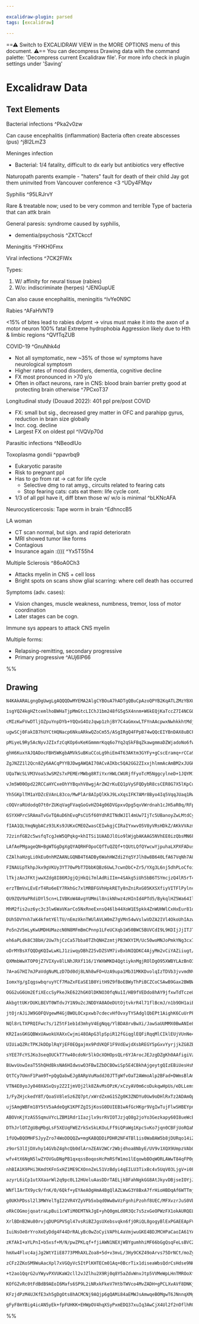 ```yaml
---

excalidraw-plugin: parsed
tags: [excalidraw]

---
```

==⚠  Switch to EXCALIDRAW VIEW in the MORE OPTIONS menu of this document. ⚠== You can decompress Drawing data with the command palette: 'Decompress current Excalidraw file'. For more info check in plugin settings under 'Saving'


# Excalidraw Data
## Text Elements
Bacterial infections ^Pka2v0zw

Can cause encephalitis (inflammation)
Bacteria often create abscesses (pus) ^j8I2LmZ3

Meninges infection
- Bacterial: 1/4 fatality, difficult to dx early
but antibiotics very effective

Naturopath parents example - 
"haters" fault for death of their child
Jay got them uninvited from Vancouver conference <3
 ^UDy4FMqv

Syphilis ^95LRJrvY

Rare & treatable now; used to be very common and terrible
Type of bacteria that can attk brain

General paresis: syndrome caused by syphilis,
- dementia/psychosis ^ZXTCkccf

Meningitis ^FHKH0Fmx

Viral infections ^7CK2FlWx

Types: 
1. W/ affinity for neural tissue (rabies)
2. W/o: indiscriminate (herpes) ^JENGupUE

Can also cause encephalitis, meningitis ^lvYe0N9C

Rabies ^AFaHVNT9

<15% of bites lead to rabies dvlpmt 
→ virus must make it into the axon of a motor neuron
100% fatal
Extreme hydrophobia
Aggression likely due to Hth & limbic regions ^QVfTqZUB

COVID-19 ^GnuNhk4d

- Not all symptomatic, new
~35% of those w/ symptoms have neurological symptosm
- Higher rates of mood disorders, dementia, cognitive decline
- FX most pronounced in >70 y/o
- Often in olfact neurons, rare in CNS:
       blood brain barrier pretty good at protecting brain otherwise ^7PCxoT37

Longitudinal study (Douaud 2022): 401 ppl pre/post COVID 
- FX: small but sig., decreased grey matter in OFC and parahipp gyrus, reduction in brain size globally
- Incr. cog. decline
- Largest FX on oldest ppl 
 ^IVQVp70d

Parasitic infections ^NBeodIUo

Toxoplasma gondii ^ppavrbq9

- Eukaryotic parasite
- Risk to pregnant ppl 
- Has to go from rat → cat for life cycle
    - Selective dmg to rat amyg., circuits related to fearing cats
    - Stop fearing cats: cats eat them: life cycle cont. 
- 1/3 of all ppl have it, diff btwn those w/ w/o is minimal ^bLKNcAFA

Neurocysticercosis: Tape worm in brain ^EdhnccB5

LA woman
- CT scan normal, but sign. and rapid deterioratn
- MRI showed tumor like forms
- Contagious
- Insurance again :(((( ^Yx5T55h4

Multiple Sclerosis ^86oA0Ch3

- Attacks myelin in CNS + cell loss
- Bright spots on scans show glial scarring: where cell death has occurred

Symptoms (adv. cases):
- Vision changes, muscle weakness, numbness, tremor, loss of motor coordination
- Later stages can be cogn. 

Immune sys appears to attack CNS myelin

Multiple forms: 
- Relapsing-remitting, secondary progressive
- Primary progressive  ^AUj6IP66

%%
## Drawing
```compressed-json
N4KAkARALgngDgUwgLgAQQQDwMYEMA2AlgCYBOuA7hADTgQBuCpAzoQPYB2KqATLZMzYBXUtiRoIACyhQ4zZAHoFAc0JRJQgEYA6bGwC2CgF7N6hbEcK4OCtptbErHALRY8RMpWdx8Q1TdIEfARcZgRmBShcZQUebQA2bQAWGjoghH0EDihmbgBtcDBQMBKIEm4IAAUAa1weegAGIyp+UthECqgsKFSSyExuZwBGAE5EgGZ4hoAOEemk+OmGuaH4

1sgYQZ4kgHZtcemlhoBWHaTjpMmGtcLIChJ1bm248fG5g5X4nnm+W6kEQjKaTccZ7I4NCGQqENJLrCDWZTBbgNOHMKCkNjVBAAYTY+DYpAqAGIEA1xkNyb1SppcNhqsoMUIOMRcfjCRJ0dZmHBcIFslTIAAzQj4fAAZVgSIkgg8AogaIxWIA6g9JE9UejMQgJTApegZeU4YygRxwrk0EM4Wwedg1JsLRC4QzhHAAJLEc2oPIAXThgvImXd3A4QlF

cMIzKwFVwDTljOZpuYnpDYb+YQQxG4OzJqwp1zhjBY7C4aGmxwLTFYnAAcpwxNwhkkhtMdjspjwbn0yswACLpLqZtCCghhOGaYTMgCiwUy2U9PrhQjgxFwA4bO3G1zOSXOQx4KL+RA41WDofwcPxdIz3GH+FHfy6mB6EgAQrSuqQrPhUBHBQhsFAxa5EalAACrdBUb4AUwX4/hwf4AUBcqCpwUBioQRjiLw0x+qhABiuD6CK9qoJ2bTdAAgkQygl

ugwSCj0FakIB7hUYCtHQNacp6NkuARkwQZoCm55/ASgIRgQ4FPpB74wQQcEIYBnDAX8uBCFAbAAErhBhWHokICAXvxAASAJAs+qBDPsxyFAAvq0xSlOUEgAFbTK6PAADL6AAWuMcrtFh0AQXCAxoMMYz7FMsw7IcbZkq8cIkc4+5xGc5LZnuPD7tMixwvcxCPGgPBnNoxwla2yxjMsoLln8khmcCaCXNovxdgieoHl2CpaqyBLEkMCCDYNco0nSz

pMiyeL9Ry5AcNyvJZIxfzCqKOp6vKeKGmmmrKqq6o7Yq2qSkFBqZkawgmmaDZWjadoNo6fwTW6Hr5L6K0BgggmoMJ4aRmF6C4EMcYTsQibJmeqIINexV7uMCzxDsjZMVWtE8KCKPFrWHD1ha0xDA0qXbGRkCEL2/Yw6gt73l246TdOGRLfO71dkuK5rhaG5bkkJw7KcbWlEeJ5CZDh5sFeg5UyOhkPhBEjYtYqB4EIYSoFkYhwJIBBqGTqAABS/v

ghH6KuxYAJQADocFBH5WKgbAMVkSuBKuCCoLg9hiEm4T63AKtm3GYFy+gCscEramq+rCCa9rgHMPrhvG6bnCW9bsmfrg9uO2H2Au107ue2aPt637zAB7h2ToZhDYkxAKHZARRH4CRtePlAbE0RU9HLV2hYsQQHccRpcDcahfGmqQ32/aJn7+JJwcQKH4cq27Ucx0QccJ/BRv6CbSkcKnNtyVnXQ53nbse8wXthPHJf+3KakadprDV2g+ky12R4IK

ZgJNZZ1l2Qcn8Zy6AACqPYYBJDwgAWQAI70ACvAIKbc5QA2GG2ZIxxjhlmmAcAmBM2xJUGHuBorV3jw0mCMHYIwsE7HyvtNABxEjlTbM2Hm0x9zkjhA1X+Fkhg7DiDhVSHBERYS6qUHqWI+rsnQESYaQ0kBjlpPSeMU02SdDmgtPkPdSirXFCdCoZ05SSIQCqQqapioaiOutU6W1zp/GNJIcGN1RJ3VgA9cRkBnrumZn6T6U9RZdgjMQKMEggYAD

UQaTWcSLVM3VoaS3wSMZs7xPEMErMWbg8RTiYxrHWLCWURjfFyoTcM5NggcylneD+1JQYM1nDkfItwijNNJpLCA4xSAjAAPoAEVjiClAgATQaBQIZsChigOYD5bpxxlCCgFG0JB0ZSAYioM02ytwWalDZq7RJXNEZNh4McBoZwjLHlPHEwW4ssSS2pjUyAKCJDQKyBGZQPtfz/n3lbZwqAj4Z3wBaBQSQpZRA3jAagqBHCCmFNgUMUBUAaShZgNW

vJm5W00Opd22RCCaHYCxeOhYYBqxhV8wgjArZW2rKuEQ1pVySFQDybR8csCER8G7X5lKpCuxYBbCAUt4VUwJFCkI6gs6Ip4aQJWkgRTECtgAKVwMS5QbAEXqAyKgJkEYzADiphifQqBwnWD0EIQsStOB/j5GIVAAAecYVtA4UCkhZCALyOBvI+fBMlnAfl/PTl+IFILhxgrtJC6FsLBVIuICikIpB0UcExQi6wgE8WqvMISpgxKECksQhSjgVKaU

Yh5GKplTM1aYDZcEVAnL83co/MwPlAr8AIpQlKkJ9LxXqsIFK7AMr8Byo4Iq5VqqJUaq1RwHVGY9UGENca4QZqeKWqjra+1XAK5oV0jXddjdiJZLhG3QeXds06MgH3cwA9qJDy4nCHiUR+KT0ltPLsYk574GdRUN1Hr46fMQj6lwfroIAsDaC2OEKoWEBheYSNbBkWorjTADFWLk24vxem1ARKSWKXJQgSlHBqVQFpcWhlpa5zlsrRy1AXKtb1sb

cOQVraRUdodqO7t0rZUKqVagFVaqGoGvHZO4g06DVGpxvOpg5qvVWrdnah1cJH5aR0q/RFpADLnO/o1PhACSj2UKI5NpFQaGeU0vK0g9AhmII6ByEKfw0H8MSOcbB2CkglSKYlP4JFDgJDmPEEY5JjnZmOHueh5isykJoSMXzFINzHDGKMbhGmnh0OEaI5EVjerTRkRAORCiRpKPGqo6RGiuQkZPXXEU+jdS2NlGlvaIW0CkLqt1Xax1KuGLsVEq

6SYXHPrcSRAmaTvGvTQAuD6hEvqPsCU5f60YdhRITNdWJIl4mUw7IjTc5UBanoyZwLMtdCyo2xrjSyhMTjlQpLCYB5SECVPuWOOpM4mZvUXMuPZ65NyHJOJcEYaShaXKW9ciWN5pb7oXmKeAfayaOvfRIMHmsRSQ/XVXLC+5t2EV3WgVulFL1HoYnKM9rFsccmvX8W948BITauZAF9Ek32g/B/DlS7V1IKZfnpFTDyIBfx/uZBsWmwA6ZKHpso7S

fIAA1QLYmqNgbACz93LKs9JUKxCMEOZwasCEIwkgjCIRaIYxwvO5V8yVRsHDkZ/AKkVVAzm9jpXiJMJIhxknnHi7wh6Qj2oiM6jVnEGWBo5cUX8MaKjQaFdmsVxa/I/TlZsW16rh0tRmMtw173MfpTtYun4JxC3LK3VpPdB0A3GQvV8aNwMFP/uk2m2E6Yc2wbZ6fRIhJWTfMxawQsXJaNjjjA74drCTYyRa5oe7pyV2bvA8D/dxmc4nt/F2ZU/h

72zinfGB2c5wsfqTcgJeW5QPqkg+khITSi1UAADJlOio9lWjgbAKAAG5NVhEE0izQbsMN6F3pwbFT+mCfk0MEK2oESC4qY0tsmc6gq44cYcq4UA1QqAmg5AEYuGAA4lkEwPJKWqwPIKgMwDAMyPqm7MrI/nAcSjgXDkQMwNQL6iEg0lYAoHIDAL2mwJgVDgvEfoEKfufquJfm7Nfnfg/lOs/q/pmuah/lAcyIij/riv/hwIAYgMAf6mAdRpAe7DI

LAfAePMgageQN+BgWTGgDgXgQYAQRHFOpoCQfTuQZQf+tQUtLQfQYwcwYjpuhaLXPXFADus3HurLE+IehIN3HjkwP3PgL4egMPKPLxPegEpThANThwPPAfugGwW7GfuiBfn/jwTfvfivE/jBi/uhsIe/voJ/tYN/qslIThjIUAcxiAcfOAQingFAaoXAQgfmq0SgRPOgYtJgfobgWQEYcvEQWYdgRYWTFYb8jYTirgHQTgQ4QjqpMzs/M4cpqpoe

CZAlhaHzgLi0kEu0nhMZAANLGQNB4T6ADBy6WahHWZdi2Yq5YJlh8w8B640LfA67VqNh7A8DkJvBvCxTBaW6a5lQxbfb4yBZfDZLa71TrG8BJYe4pb1be6h6yLyK5aB7KITTMiInQCaIlbITR4GJp5x5NZHSJ4WKoDJ7x5Yip76jp4OKXRZ5dYWi562juIF5OhF4+Iz5dj+hjZREV5lBV6AwjC14xIb7RHpiJIcKBZ66fFpL7aZLFTD5bZFh5I4w

FINAUipTkhpJkx9gVKUy3YT70wPbT7DbbKQBz6UwL7cwnDbC+Zr5/YXg3L6nj5dhPLoCfoiI6yM6lDkBOoLwemqBxzISoRI5PBpJuEeEtz77tyE50THoBHMTnrBGxmcQjw3pjyRHl5Wizw07Q7umvKelBlyYLGKZs4rGfxrGu4bHjA2TaZAI7EVA7DYj7E8B4T4BKhnEPjy6XGK42YginBlTfZd40IHC4KXCvEpS7D7CHAQjHCIz7it61wW6kkpJ

lTkjzAnJFKtjwwXZdg8I86MJgjQjHkQi7mlAdRiIIm+4SAkg5iUh5bB6TSYmcjzQ4lR5rT4nUmEkSLNYknIhlQp6fmbTfmQCOIimWiuJ54snHaF4ugcmml+I8lZnAICnwgUTCn16b7yhN4Wia57h66nCKnpLKm0Rzk975INhNhDB64+ZzBlK6nXbOl76GlTjGmNIIWz4vbz4HLbi7go6rEXKLaOmA5DgunkQJEQDhLdryQ/r7zemgVBwSVSXaEKT

erzTBmVxLEvErT4Ro6eEY7RkhGc7xlMRBFGVhHpkRETy8nZniRxG05KXSXfiyVITFlPylncDvxqbc5/xWQ1mAK6bALtLyqTjVhIFLigKTgWbIJXGlAAyghWRd4+a7ARbVRjkTmjCkJljebZTxA+Y1kCJ/GkklTjDaB678LYLUIQirCbb/BVmkRJDaDggnnVVyae6XkUk+7qI3nIkB60xokFbXmhHYkR6lZ6JUnAXbREkJ4MJkkAWdUTVGIZ6daeg

QU9ZQV9aPRdiDYl5cn+LIVBKoW4AvgYUMmil8nikNhwz4zHInId4PTd5/BykqlHZ5Wa64IlTamj5MU0y1JGlT7sVehmkQAWn7KL796xRuYVmCXnXCU76iXMWukLyyHhBoBWxWSoBKgKDuyQbuqwBCpSqmgiDyRxzMAGT6zkB4rhCpxxCY22BoDBJky5yEBERxH5x6wNSkCIBlwsESUo1YHo3aB0043Ch43EoMZE0qWk3k16yU2EDU1Wy01Y1sAM3

MhM2fis2uz6yc3c3lw6WaVKarCo5NxRneExnsQ46lb44XoW1E5pkk4ZnWUHWlCxHxEur81o0cAY1Y0i0Rh2gE0/QIDE3fjS1uyy0ezy1lyK1C3K2q2OBXwa0STs063U0Pwlms6eXs7eVQl+W1n871lOTtL4BmakjVgjDYjRWdCxX9AghIxrnJXUJ7iXDZSNalDJT4LaCRZIwbktjZSHBFVPD4yAkVV8xL74xnmQD7l/yPEJBtVwlklXndVIn+6jQ

DUh5DVYnh7aK4kfmtYElTU/nEmzXknTWUlAVLW0mZ7gVMn54wVslwVDZA2IVl4OkoUhIAzwgV0Z7zZnUN4CA4WWR5Vtg8zfC1XPW0RLDkWqlhlvXVVfUMVj6I1/WsUA27U7JcWWk8XOY1mtUCXr5/2c5Ol3JiWPILxLwjgwaEGryqnrxemQqzhvJem80urkN3iUMmFqw0NawbyjGoAMOFlzFckhlLFG363uF6Wm1I0+Epn+GmVJnmXE5dik6Zmv3

Po5n2V5mLyKwUMDHUMazcN0N8MFmBmCPnnp1LFeUCXqb1W50BWC5BUVCdI9L9KDIjJjITJTIzJzKy5dkXHwirI36oL9lWSQgCIXARaXBLCPVdjJRFL7CjCthUIa4xZIwD2MInKDmnAUjxB7inA+Yu4Hm8D67bAwj+bZLNjZQHBz1e6dWYnZbyKr35br1L2b2vmjU70VYbQX2n2mLH3zU9OLU0ldhgXZ5rUu29YeL31LjwVP2l7jaqNTbv3Rg9inW

eh6aPLdk8C3BbH/2Uw7hjCzCa57bba0TZhQNHZzmtjPB3WXYIM/Uc50woMNJoPmkYNg3cx7hIzwz2lCViwiVVK/WQBwBsARiA0FB9BgDgsQueIlANDNJmmQutLoKCKLAnLLDHLeZYLrAlApTFM8zOZ5OBYcLozTDwvYtQt9DOA4OZNfM5NlMQkQtgC4vaCEzrnXBFKHAdi7DwtbIXihBQC4i7xqADiVAgv8i/NNa8hQAviM0iILOQBZDEAytq1yt

oDrMYBsXfQQDgKQIwLwKLJ1ziwqyDBhZ25vDZSVM7ivBxbNIQDKC4AjyMm2vCiYAZiiugt/bbMahSsUQBMUANS4DO0KvMi+trIBvtK8hrJyhBDjgUD3N2PbGF0VAUQETGThLVigRCnnExW9nXG12JWUIO5kiLDJKt0bCDCvBNVfGpU1sMulDLlZJWSIwRZ5OgMnJBaQn1UlTVMdU9N1O9WNOPkYkb0vlaJLQdODMgXyi/l9NlvTvWLn1DM+l0nX2

QXMmbWwXTOP0jZ7VIXyv8lLNhJRXf116/1YWXWMKD4QgtiyknMgjROlDgO95XWBYLAzBnO3MUzENIOQCPPED1KPYcWsxvNvbczowlQXA/Ow1/Pw0Asc5ukQBH5U3yUQC+maNIeR0aUbpKb8VCMNwSNeFSPm2dx+EmVPWBHyMpkWUO1WXk77uu0OUuoYfhBp3uUZ1vxZ1WM+Wab+V1mBUNkSC9LhKDKwI+SgInXZtV25txUghD0zCa41mfFzA7ivF

7A+aG7HI7mJPaVdgNuMLzD7Dd0dj8LNh8wFO+UzA9upa1Mb31MKKDvolqIzTDVb3jvvmdNVYH0CAzt1ZzVzsmKTteeocrujM33QX9ZTPF6cm6L7X7vBKhKAx4SrP7sXuWRcxjmvC3skVPDObnNYQ+anDYKTC1U6lfu76AsQB/sAcmmzPAfsyYPg37hFJYt4P7vb73PRkVA2p64ACkwBagPswQgbiKMGctPsxA9A+AcA+gCKVsgASYTobdoqx8Mqw

IomxYg/gIqgswbqruyYCf7MaZxFEaSE1B0YitH9Z9fBoEBWyThPiBCZCoCSAwB9Gax2BWBWwUTKAMhmjFioBEBYjNxQrk1IrGRipn5ED6B4rYCoCBCqDKTMNde9f9ddDxxDc5Gw8R3jeTfTezccALdmAqbxz6Crd8O4AbdqBwRIq7e4D7dhyHd8OqrCqS1/qXcgb4C3f3eMxPcvdFqSDve4CfffeBBJh/cA9BDErEAg8wZg8MoQ8s3Q+w8IDw/qV

OGG2uG6Um2EfiXEccSyPkeJkE622hGKOlDKNO30fqNu1I/HB9fVEDdo8hAY9jfxwTdTczeUb4+LdE8rdohk8U9bfZA7cNR7cHeCjuyM8neB20oXcQhXdcEc8cB3epGPfPevf894qC8cBfc/ei+f7i9A9S9uyg/g//cK/mBK8q8ofyaLFKaWPQ3WOFO2N8f2MCfoBIEhjViSDVBJD2KundnBTSc12HkFvJVRNUJjAwlt0NhzllXeZFJ5XFs0VpOoA

AkbgttUKrDUKLBEVT0WTdvJY1N9u2cJNDDYA8AOeDUtOjtvkrR4l71flBcmJ/n1b9OH1aiBd9/LtX2hdru30RdPR2S27YGtyRfoStFmCXeEEgWS7gDdmksTXDzCwSLBjm2XNAC117gnNn2GOb7Jv2STwMyuCNCrlVzYovMQaIHTmI103Ba4fsEYfBlhXa7fsKuCHbEAAHlwkroHsBFER7yw2BHArgWr2RzhlNe6OUiIZRkZkcMBhvG2iRxN720lG

jtOjrAJiJW9GOFQVgewM4GjBWOLOCxpxwb7cdecvHfOvxyTYSAdglQbEPt1AighK6CuUrPFTk6zBLggWLBDCCbC1w+sNCZILaXxjqliWMwWqnpytxeDPiWCI3Dk27pmdO2TfT4gkBapQhaqF5azsfxaZ2cUS/VJpk+RHYjVt67nT/sYh85J43+3nBdg/0mpf9QKIXM6mMypwTNWSgAh+qQNAHzMlB8XD+rgGMgwDoOy2fZD5mbYkt7qh5LLgdgor

NQl8rLTXPRQIFwc7s/1Z5tF1eb1d3mhyV4EgNqq/YlBDA8rvBwXi/JawSaUUMMX0BwANIe8cwJClNAUArYAAPxrJ29w+6gJgm7AoDY0cCxw04fHC1iMBo+GIfEKoHcBHCThTBfQL6mMi/xxM5AVHuKiKJsBBM8dAkCEhYBhoAaVgSFHoBog6xvhISbAF/F9R4RRcjPP3nAHO4TgxAgmCMKgAAB82YVADAFsC+oWB2cOCPbHwDDgAIPw5SJCnIDsE

KR2IasGKGQBWxUAwokUXAXxCwjmi48OApG3lpSpiR12fGiqglEQFiRqqMlCIklEUjVUnNe4GEG4HoA9hI6AgN+DeFAizh2AC4QgCuEcBbhtvTtPz1VgvDARHwp7rgG+Es8/hSZZ0cCNBHgipUkIn2MxhhFwiyYCIysMiJoK4A0RbADEYBCxH/hcR/6fEYSIRSqjr8TIMkcyOpENBaR9I/9IyNPjMi8QbIhFCz3mhcjj8vI/kYKLDiijhRf+NgBKP

UIUiaQZRcTPKJkDDplRqYjEF0EQgajmx9PdVKQF1F9VdEwjdXsbREGY5pGxvYyrjjkZG8ZBqZcInegt5KCGOmjQ0QcJNEwB3hBgU2BaMDrWjbR9wiVE8NQBOjTRLor4TwTO7TR/h8ka8T6P/RgigQEI12PHCDGNiQxggUgIiIoIipIx0Y2MdhhFQ4j+IeIgkUUSJEkiMxU6CkdmNzFsAGRTIrUayPfAcjyxmPHkWHD5ECihRdYsUT+M1FhxWxn4d

sYEE7FcYSJKo3seqOUCkT7Yw40cdoNr5lkOcXOHOpsQLr6YJArocJEJzgDZgKh0AAfigiVz6cQmTg+GEsGOSEwohMTEEAsDIRZMxgCwNsJMBX7nB7MfMGEOSEK7YJ5g5nPhLEKmDxCIQiQ9qskPf5SIT+K9B8o52fI5C3Od/Xel0yXYlCZqvnE+rZJaweSp2IzaoWFw3aRcZmO7GLnu1aFHVXQXQghqlxOQthsEvmIiuA0Sx1slSIw6BhaESlfZk

BUwvUowIeaT55hQHdBksNA6HIdwswO3FBwIZbDCBOwiSp5E4CBkhAjgeytgQIzEBiUesHsMIDUiCYiYZsZqOqUZQ+BGUgQOgkwQRTqCOBnvX5PiP0ImxDhiabAoCG0DIjc4IQIgj92JR7wPwzIlgXhGxBf4rYTKXADKjgBwAuMMAInlyIzBCBf0YcFsS0XWmYQuM+IGkKKAQz/pXQOMUgELXRFC1sRiY35J5F5DvI/eyYg7v2nCCpiJpsmBxIpRd

QtTCy7UmnF1Pam9T+pQgQabwEJg8ARpVuMaddJ0JTTgWfvOaT2AWmoAlp2BFad+DWmsBlAm08CS7F2mBB9p0BcTBSOOmnSSijKXkJdMIDXTbp90pXlL2enMjBx70t2IiDsDGjfpvyf6bnCBkxiQZCYyCf+ghmkAoZCKGGfTzhlEjEZa6MRqGRcJTj9Kogs2kZX16SCzKVHU3pAHN6KDuhLtFQZozRltSOpT47qTjIGntSCZ2UYmTzCGDjTyZCAaa

VTN4E0yoJy040XASxQsy2Z2IjmVOj2lk8ZAvMsOPzK/xCzyAV0m6coDukqwHpUs/eDLLems5Ppisn6b6lVmAzzUrM8CWDNQC6z9ZdMgkbDJCQmzvwSMpnGxyWIGl9B3EowVsSFwgIIA1YF8AgFhGuhQEbAWwT2XsHcAncndK1gTFWHJSJ6EAZKNsD2CjlZySwKhLgg7a6dZq6MPYBpI4RJNnM8wRGCZNrpNULJkIXeUkPhI2dUhpIckPeVRKZDh2

1/FyZHjckedY8T/QoaSV8leSz6ZQ7pt/xWrdZxmG1SZg0K3ZNDYu0Uw9oDHlRxTz2ADAmOpxXzLBhh8pVAGRQN5ZSjsVAlYH4IKmMUipswp5oB1q7lTXsFA7mDuECy4dBYtAtrkQ22GdcJAlQYWawBYiqVnpKHNDgvBEXkAxFFfFygjwEGD0rZkjHXnbIkGPsKOS4q9HILN4KCH0lvOytb2EWiKdYMPRRar3mJDy6+eg3haaAMHVk86E8hxhIGul

ujSAmgWBFm18Y5tV5aAdeQgK1KPFZgISjKosG0DUIEB1wAfGcHKgr9VgIwTujFlwSHBEYpnOdnv0SxWdP5KQ5zllgHaOSr++Sm/u0zyGLsp2z/WdoBTgWeTguP/YKX/3C5bVSgO1BYXXEwXuzK82C+EPsTwVikCFm4T4vcToqUKyFqTMZS9QKRFIRyc5bKPQsQZECSpLCiKYsPYVpdwaCwR3ERQ2FdLCG/zEeTrwqCgQ2A+3HwKEBNg0S1ahAfUR

ABOVnKjYzAS5SqmuVYcLZBM1Rdr1Iazjlx9srRVIOTJzjqO8g2joYo3Gezkapy60I8ueWcBHANytyjoNsXll7FjfXyjxJMF8T0AmgTyPsWrDYAU26FSTnYKCYBLyQTVLvESzuJ5VqKGVJsJEoiZNh+8+CIikEK4WDk5gV8+YJKQfaT0c6Zk1+aUkP69s/J/bByf/KHZOdMspS3IaAvyHe4X+fnGpQFKC5BTVqIU1BdtSAEYKopeytodGE8j9KLqA

DThJrlOTZgUBqMbgLsF5XEUqFWEZrkSxSkLKOuLFf9iQPaWg1KpcSvKo7jqn0CBFjUoRQaNQCTghAtQUgDADTQw8LpYiior8k0hkxYCSKeUTRGTQRzaZxkUICNxolCZMeCKBbngBbTCoiAf4JWAwWkKijfkYodILmjdjEB9AjEpFJCPdj6AYArMtEd2jhRqB44gQI2LqiRR/heQbycODkEInCjq1w8KmLGhHVFqsCc61FDxgyBoBS1BBCtQQVQhC

1fUQwBQOMHFSJyyZro74WoDDQQZw+mgKABQDDiPDHR2NF4TBl1is0WaBAW5b8jDURqo14i2NQN19SJrmAyamDKmriLZAM1oI7NUihVR5qW1haiAgxlXXlqcRFRKtagBrXBA61UKRtTmpbWER21bM20KICEA9qle/agQjBiHWfgNRc68ddWhQ1TryNs61cPOsY2LrR0+gFdRBjXWIaJMUALdf+h3V7rDuhww9beM26nqYUcBS9deodHPC71tgH8MT

z9orS3lIjDXvhy14GVbZ4ghcQb0dlArnZEAV2WCr2Wbjdhoa8NbyE/UV9v1XQX9UmpzVAb01h6sDfHAg1kb9U+a1ADBuLVSp4N2AdddRurW1q4x9azDc2ogI4aO1SsLtYRpyDEa9kOa+jZRsY0BbaN1oadcOqS05A0AC60VKxvY1lq/NXG29Lxt+T8b91QmiaSJpPXgZxNF6q9eeNvWXi5Nj6xTS+sRXsTBFXHMec4t4nC4Kgk4YgE4mlwvhjgy8

wfv4tX6NgN5lwZYOVGuDNgPB1qxqssBoqosHcPmRSfW1mo1lEqowbBOqWORLAWwT84qFP0gAfyF6X8/JWkLHG/s16WQoBa5xAVcl7+Kq0SVUp8nFD52H/CpaqqqHqqmloUtBVFzKlChOlBDfVWEmgRGqoYlpL4DWWcxCrJBVq0sKlMwGjDV+pyDhIsHmWftCpnW2mMspq6rKyBFUjhYcmyRd4eY/q6Ig1JmFm0Kg1Ye8X5rRDmAmAegboqgFAgOt

nhBIA1K9PHi3KmdtKFnSxHZ1ME9CXOnnZeL51VzBdyi4qEILU3TixBc4v5UqV03LjgV+i0FTZRnjGLVBEgYXRiFF1s7RAEurAtzrkIUBZdAuiMGxI8occUVW+Ssk3wxWt9TB6AIZJgGOCgQsEkgFIMSpXmkrV+5KssDtua7XBZgc7EiHXRW1zlFghMFvIVXNzbaMmjYUEKCGoSfFFgm2vlTY0s7CqbJMCrqtdsKUSqnJ2Qp7WNVe2ed3tkC/8v52

azyrL6iCp1utXXaarWl2q9pc0L12HUeluAasDDrTAELjkBFahNgkGG8AtJkyvDBjseIOYjJkHPHQwoJ3IN3VqDT1eQI2XcxskK+SYa102GBr6dRHCoJ5Aogy6TYrRX5NiFAjYEGiP0PnQQEhTMz2IQtQWeQDgAkARUtsAkKuBv2oBoEmkV0NgX55xsn8QgIoj5sIAbdW0+gBtP+lxC8R4eKsBufNGJqql3Y9rCkcgD1j4G9Ytyi/VfusC+o79D+x

WNflIArTX9yc9/fnK/0/6Qkf+yEYAeAOgHmA4BgQlAZLWwG3Y8BxA7frHioHBDqAf6WTTmjWpogUovAwQeU2TixGkZL5eNo0XaaHZlHPTXopdkGL+9Hsg3V7Mv027r9ZB+/VfEoPP7zwSchFCzI4Af7xCjBuEYxU/D/6oAbBkA2AZvzcHoDZfOA3ztEPIGogIh9AxIeNQXwcDYcWQ/gYd3sdlinE13eivHm9ap5uUNgBRAaDYhJA/kIPeNpD0RQJ

g0UKhPDssl2l3MWYelTgI22VR4YZyVPb5xbqd0Ww8wVzFgnhiPzohf8UEC/MFXvzrJuS0VbZx/kUhgYRS5piUuAU173JdegoUfU+1N7Shb2jrPSQB0d7/+LSrxD3tB0dLdVEOo6iwJH09DrVswdUm2G+zT6oseXGuNVNGALASu31RhW6uq5gtgaXq8nWcB+BZ6adfJOnYcu+UupoE8KUWVWjFCIaMQjhZGX6Qkr/Hm0gJt2MCeCCgnTGQoCccjiI

oRkCOGmojqoatraLpBui1cWTiM0EMTNkJgE+yhQ0gmLd0R3Qc7s5zxGeOPWzFX1okAURQELkeIK6EqB5UxtEkvsuFFWCNVWj1FFo6MH4S5RXiHCUqprm+z7hR6dLM7RACCExZSE1FCkLMHVw0VaqWS4qDFlaiCq52F2tJCYjFUNMRjD2sY9Xona/b69MxooXMZ+21LAp/2pBbUJQX1CtVjQ3veDqwqQ7AYvSfY43ktLXA+hLYTcNPodw1C7VWMDH

XrlBDnB2Wu80rvjqDUPGPVSgl47vsRiBZJgsUXebsvqkn6fjORiQL8gogyBlExPGAEEApFVixQqAAANRKwgg34fEEmF9QvhZ40gbAsC1i2f4zD80DwxQE+mwQzDZRERGgH9ZMACCTZxjGKi1hfjpcIgQIAOithg59xCB/WIG3oBAzQg1NGsb8ikqoxpUCIcIPQxVhca425PcGBcKgOaArz5+aA5ChbNfjw+x3YVHoARFJ1iwvqCGYdLRDRAfYj+v

IuiNsOe8rYroXeEyDdg4F44DrRALyBc0wZoCyiVAPhL4aVmjwuGKE4BDJMCHPaCaoIA61YAiJnAD3YVm8khRhAeIK4SNZNJjEi9WAeaX5JUA1oWbaLufBi27FfWoBSzUQOkBWarMvS8J/I+s42cOFPm2zHZ6w92a/Fhw+z8cTgzfiHNPi8Ao55QOOc5pTnDh7aWc9mvFhwpVkGYXDKubNG3xNz25m+CNN9QHm/uvaY84BJJ5Xwq0F56oHeZDBQ87

zKfAkI+aYLPnI+b5xsf+M/N/pwZPKLqf+fjiAWN1NEXjWBYgumhhiMF66bGgQsqFeLsBVC22oEuYXSTVaXC7TO0hGw5AbyEixkDIsiIKL/4OFaxdVHsXsMvqZi8+pos1X6LYE+QwUlU3iN1NNszE1puxMAqFGWhgzToaDbKD9Dpmni+WbQsCXmRqFhs2IDEs+WJLvCLs6qhksUH+zClwc4iGHMqWKNaly8RpdEvfhtLDKOc/bAXMGXlzHAYyy6L1

hmXw4Flvc4ajJg2WtYIiE8773PMhAXLZoa8+5d+v3mvL/3Hy9CKZ49oArvs75DrNCt/moZyhICzGJAu4ZwLJPeK9BfdhJX4LOapC3SBQvCXMrGF1olhZhME0EDeF1AAVcIvFXSLMgci9gUqvMhqrGIWq4xdQANWTYTV5my1e+FUnkVcRhxd1oTaTz2kJc/YvKgaA+QWw3J6uhAFsw5NIlswJYCQguB25cdSk0sJW1ShZmHc+MTXPKbZVlU+YETEM

zCFz2ZKoSM9WuAacXpl7xVGQyVc5ItPlKHTECm01Aq+0BcrTix1diseaWbsQdrCsHdse9NHVKg/puAZRQITlQ8qlq8ZRcYtA/F1SCwZsC6slj18N9jxiGNEXTNWlDkvmDbXOzzMBqDlJDIs+gFuVtWt0ih9E91fUW9WEymuvE5ZTXFuyiTEKiSrzY4nZ0bG7uxNliogAUQXILkYyMcDwiwJRJgUKThNucB8xpyduE40jBz05NXiETfYOthCURNkk

+t2ao1QqrG2uYWyvPXVUKaW2cll2vJZlhu2X9Rj0q8Y5aZdvWnvJtp5VVMeWpLHnTMROoXfWB3hSQBXp6Ij6fhCaRw72FPZjuGzBtgajyOshbaqfYY65gekoybcbuZp27Fv7InYDQIY52eKJyN4xjCP17LvjpdhDhXYV2ANPlGJuu2rs0Ua6NDWu/TYZt0NU527LqTu5nRpNcSe7488ACzHhDXSJQrsbgI5GgC8Ygo1EYEK0AYDy0KAUEB27ZxhQ

KOfGZvRc0tFdBdB9AEoI6Mafs6SP9L2iNRxkFkeV7HtbTWVco4MvZADH+gPCLXvAVf8DNKjyx+o80dP33brdBxxY6gBWOXHsChY7o8cdeP1HmkJ0+3pdkBOrHLAr+wAPMf6P1HeEYQdbLIgePYnGQeJwbXav+PPHVj51FiapDJPVHzjqIMxFDY35w2CzfJ044yCTgQ2frMp2Ej9Z5O9HBTjICU6dQD9VEeThOniHwCi4ngcwF+Rwi1xbzLgKdwoP

KFzjdPzM4UJKfE3xh5gDgOts8hACMCNj9AQjp6gQAMi84aEMWJsAmwqeBOMgwT6JNnnqXMg8nDIEgO8p4V2tPwxACUNHG4DuPLnxAaBLCIQDVPuC9x7vSQERJC4XweIdpHrJpB6xHidCXgPwkhRgvIUpCeIHrS7DaRlAoYXkBUGBe4BQXoZmfSiCxcwuEgAcfZ008rjNZInclcp80O0iRg9r6zrsFkC+fsOOcEEx1rEbhBxFMg9Lq0OpC/j0v9nd

gFyF8mYBig4icAN5yEk+fpFUHKK+EHWpOV4hqXSyPxmEDQ37xuIq3AwCjX4Ul2f2nOflhRGleNj8AnrbTOAAFxlZggazTZLZCAA=
```
%%